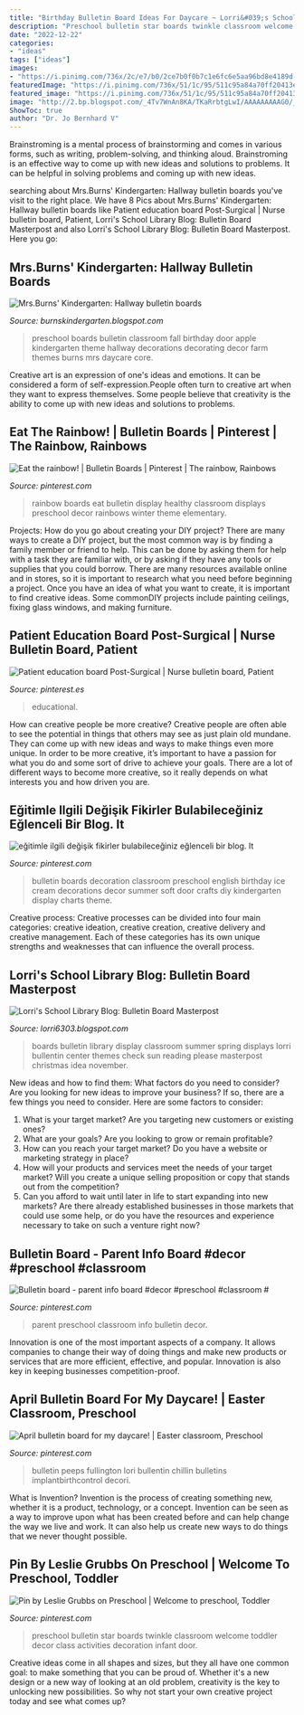 ```yaml
---
title: "Birthday Bulletin Board Ideas For Daycare ~ Lorri&#039;s School Library Blog: Bulletin Board Masterpost"
description: "Preschool bulletin star boards twinkle classroom welcome toddler decor class activities decoration infant door"
date: "2022-12-22"
categories:
- "ideas"
tags: ["ideas"]
images:
- "https://i.pinimg.com/736x/2c/e7/b0/2ce7b0f0b7c1e6fc6e5aa96bd8e4189d--star-bulletin-boards-preschool-bulletin-boards.jpg"
featuredImage: "https://i.pinimg.com/736x/51/1c/95/511c95a84a70ff20413e173f8a6b25c1--door-ideas-bulletin-boards.jpg"
featured_image: "https://i.pinimg.com/736x/51/1c/95/511c95a84a70ff20413e173f8a6b25c1--door-ideas-bulletin-boards.jpg"
image: "http://2.bp.blogspot.com/_4Tv7WnAn8KA/TKaRrbtgLwI/AAAAAAAAAG0/_rGsuIW4AS4/s1600/jimmyfund10+055.JPG"
ShowToc: true
author: "Dr. Jo Bernhard V"
---
```



Brainstroming is a mental process of brainstorming and comes in various forms, such as writing, problem-solving, and thinking aloud. Brainstroming is an effective way to come up with new ideas and solutions to problems. It can be helpful in solving problems and coming up with new ideas.

	

		
searching about Mrs.Burns&#039; Kindergarten: Hallway bulletin boards you've visit to the right place. We have 8 Pics about Mrs.Burns&#039; Kindergarten: Hallway bulletin boards like Patient education board Post-Surgical | Nurse bulletin board, Patient, Lorri&#039;s School Library Blog: Bulletin Board Masterpost and also Lorri&#039;s School Library Blog: Bulletin Board Masterpost. Here you go:
		
    
## Mrs.Burns&#039; Kindergarten: Hallway Bulletin Boards

<img loading=lazy src="http://2.bp.blogspot.com/_4Tv7WnAn8KA/TKaRrbtgLwI/AAAAAAAAAG0/_rGsuIW4AS4/s1600/jimmyfund10+055.JPG" onerror="this.onerror=null;this.src='https://tse1.mm.bing.net/th?id=OIP.jUrSdlpvkzJsH90u6ulKcQHaJ4&amp;pid=15.1';" alt="Mrs.Burns&#039; Kindergarten: Hallway bulletin boards">

_Source: burnskindergarten.blogspot.com_

>preschool boards bulletin classroom fall birthday door apple kindergarten theme hallway decorations decorating decor farm themes burns mrs daycare core. 

	

Creative art is an expression of one's ideas and emotions. It can be considered a form of self-expression.People often turn to creative art when they want to express themselves. Some people believe that creativity is the ability to come up with new ideas and solutions to problems.

    
## Eat The Rainbow! | Bulletin Boards | Pinterest | The Rainbow, Rainbows

<img loading=lazy src="https://s-media-cache-ak0.pinimg.com/736x/7f/3e/bb/7f3ebb081dc855ad1699c235d6f10c24.jpg" onerror="this.onerror=null;this.src='https://tse2.mm.bing.net/th?id=OIP.7p5nrkFn3GETz2yivDmPaAHaFj&amp;pid=15.1';" alt="Eat the rainbow! | Bulletin Boards | Pinterest | The rainbow, Rainbows">

_Source: pinterest.com_

>rainbow boards eat bulletin display healthy classroom displays preschool decor rainbows winter theme elementary. 

	

Projects: How do you go about creating your DIY project?
There are many ways to create a DIY project, but the most common way is by finding a family member or friend to help. This can be done by asking them for help with a task they are familiar with, or by asking if they have any tools or supplies that you could borrow. There are many resources available online and in stores, so it is important to research what you need before beginning a project. Once you have an idea of what you want to create, it is important to find creative ideas. Some commonDIY projects include painting ceilings, fixing glass windows, and making furniture.

    
## Patient Education Board Post-Surgical | Nurse Bulletin Board, Patient

<img loading=lazy src="https://i.pinimg.com/736x/d1/73/68/d17368638a43e81e3291f7e3b4e2e6d4.jpg" onerror="this.onerror=null;this.src='https://tse4.mm.bing.net/th?id=OIP._qzH0fVv0gjoWL_Zpw9PnAHaJ3&amp;pid=15.1';" alt="Patient education board Post-Surgical | Nurse bulletin board, Patient">

_Source: pinterest.es_

>educational. 

	

How can creative people be more creative?
Creative people are often able to see the potential in things that others may see as just plain old mundane. They can come up with new ideas and ways to make things even more unique. In order to be more creative, it’s important to have a passion for what you do and some sort of drive to achieve your goals. There are a lot of different ways to become more creative, so it really depends on what interests you and how driven you are.

    
## Eğitimle Ilgili Değişik Fikirler Bulabileceğiniz Eğlenceli Bir Blog. It

<img loading=lazy src="https://i.pinimg.com/736x/51/1c/95/511c95a84a70ff20413e173f8a6b25c1--door-ideas-bulletin-boards.jpg" onerror="this.onerror=null;this.src='https://tse4.mm.bing.net/th?id=OIP.g69eDGwp5NEmbL3SDuvKhwDYEh&amp;pid=15.1';" alt="eğitimle ilgili değişik fikirler bulabileceğiniz eğlenceli bir blog. It">

_Source: pinterest.com_

>bulletin boards decoration classroom preschool english birthday ice cream decorations decor summer soft door crafts diy kindergarten display charts theme. 

	

Creative process:
Creative processes can be divided into four main categories: creative ideation, creative creation, creative delivery and creative management. Each of these categories has its own unique strengths and weaknesses that can influence the overall process.

    
## Lorri&#039;s School Library Blog: Bulletin Board Masterpost

<img loading=lazy src="http://1.bp.blogspot.com/-fKlBEgPdFV4/UbCwMma_u9I/AAAAAAAAALI/2q9auQ7Z_P0/s1600/AllPicutresFrom+Camera4-2013+001+(345).JPG" onerror="this.onerror=null;this.src='https://tse1.mm.bing.net/th?id=OIP.3aQfN_S8JGNo2S5ssa7MbAHaJ4&amp;pid=15.1';" alt="Lorri&#039;s School Library Blog: Bulletin Board Masterpost">

_Source: lorri6303.blogspot.com_

>boards bulletin library display classroom summer spring displays lorri bullentin center themes check sun reading please masterpost christmas idea november. 

	

New ideas and how to find them: What factors do you need to consider?
Are you looking for new ideas to improve your business? If so, there are a few things you need to consider. Here are some factors to consider:
1) What is your target market? Are you targeting new customers or existing ones? 
2) What are your goals? Are you looking to grow or remain profitable? 
3) How can you reach your target market? Do you have a website or marketing strategy in place? 
4) How will your products and services meet the needs of your target market? Will you create a unique selling proposition or copy that stands out from the competition? 
5) Can you afford to wait until later in life to start expanding into new markets? Are there already established businesses in those markets that could use some help, or do you have the resources and experience necessary to take on such a venture right now?

    
## Bulletin Board - Parent Info Board #decor #preschool #classroom #

<img loading=lazy src="https://i.pinimg.com/736x/27/2d/56/272d5657b8e1d10c6fdde08b7b5cd05f.jpg" onerror="this.onerror=null;this.src='https://tse3.mm.bing.net/th?id=OIP.DAeUBP3iHg50kx-kC77HbQHaJ4&amp;pid=15.1';" alt="Bulletin board - parent info board #decor #preschool #classroom #">

_Source: pinterest.com_

>parent preschool classroom info bulletin decor. 

	

Innovation is one of the most important aspects of a company. It allows companies to change their way of doing things and make new products or services that are more efficient, effective, and popular. Innovation is also key in keeping businesses competition-proof.

    
## April Bulletin Board For My Daycare! | Easter Classroom, Preschool

<img loading=lazy src="https://i.pinimg.com/736x/94/46/cf/9446cf3c4631a44cdc7c5298279d3fdc.jpg" onerror="this.onerror=null;this.src='https://tse1.mm.bing.net/th?id=OIP.XXGLMxtd_aKVVwuZ1cZfbQHaJ4&amp;pid=15.1';" alt="April bulletin board for my daycare! | Easter classroom, Preschool">

_Source: pinterest.com_

>bulletin peeps fullington lori bullentin chillin bulletins implantbirthcontrol decori. 

	

What is Invention?
Invention is the process of creating something new, whether it is a product, technology, or a concept. Invention can be seen as a way to improve upon what has been created before and can help change the way we live and work. It can also help us create new ways to do things that we never thought possible.

    
## Pin By Leslie Grubbs On Preschool | Welcome To Preschool, Toddler

<img loading=lazy src="https://i.pinimg.com/736x/2c/e7/b0/2ce7b0f0b7c1e6fc6e5aa96bd8e4189d--star-bulletin-boards-preschool-bulletin-boards.jpg" onerror="this.onerror=null;this.src='https://tse3.mm.bing.net/th?id=OIP.WDLcW_bwvKSanVO1RjVbWwHaJ3&amp;pid=15.1';" alt="Pin by Leslie Grubbs on Preschool | Welcome to preschool, Toddler">

_Source: pinterest.com_

>preschool bulletin star boards twinkle classroom welcome toddler decor class activities decoration infant door. 

	

Creative ideas come in all shapes and sizes, but they all have one common goal: to make something that you can be proud of. Whether it's a new design or a new way of looking at an old problem, creativity is the key to unlocking new possibilities. So why not start your own creative project today and see what comes up?

